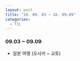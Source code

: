 ```yaml
---
layout: post
title: "18. 09. 03 ~ 18. 09.09"
categories:
  - TIL
---
```


### 09.03 ~ 09.09
- 일본 여행 (오사카 ~ 교토)
